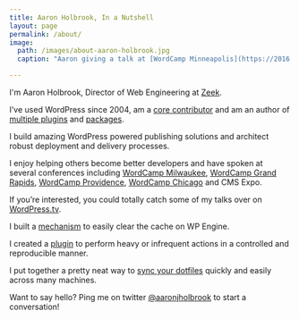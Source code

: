 ```yaml
---
title: Aaron Holbrook, In a Nutshell
layout: page
permalink: /about/
image: 
  path: /images/about-aaron-holbrook.jpg
  caption: "Aaron giving a talk at [WordCamp Minneapolis](https://2016.minneapolis.wordcamp.org). Photo by [Found Art Photography](http://found-art-photography.com)"

---
```


I'm Aaron Holbrook, Director of Web Engineering at [Zeek](https://zeek.com).

I’ve used WordPress since 2004, am a [core contributor](http://profiles.wordpress.org/aaronholbrook) and am an author of [multiple plugins](https://profiles.wordpress.org/aaronholbrook#content-plugins) and [packages](https://packagist.org/packages/a7/).

I build amazing WordPress powered publishing solutions and architect robust deployment and delivery processes.

I enjoy helping others become better developers and have spoken at several conferences including [WordCamp Milwaukee](http://2012.milwaukee.wordcamp.org/speakers/#aaron-holbrook), [WordCamp Grand Rapids](http://2012.grandrapids.wordcamp.org/speakers/#aaron-holbrook), [WordCamp Providence](http://2012.providence.wordcamp.org/session/wordpress-and-version-control/), [WordCamp Chicago](http://2012.chicago.wordcamp.org/speakers/#aaron-holbrook) and CMS Expo.

If you’re interested, you could totally catch some of my talks over on [WordPress.tv](http://wordpress.tv/speakers/aaron-holbrook/).

I built a [mechanism](https://github.com/a7/wpe-cache-flush) to easily clear the cache on WP Engine.

I created a [plugin](https://github.com/a7/seeder) to perform heavy or infrequent actions in a controlled and reproducible manner.

I put together a pretty neat way to [sync your dotfiles](http://aaronjholbrook.com/my-solution-to-quickly-syncing-bash_profile-on-multiple-machines/) quickly and easily across many machines.

Want to say hello? Ping me on twitter [@aaronjholbrook](http://aaronjholbrook.com/my-solution-to-quickly-syncing-bash_profile-on-multiple-machines/) to start a conversation!